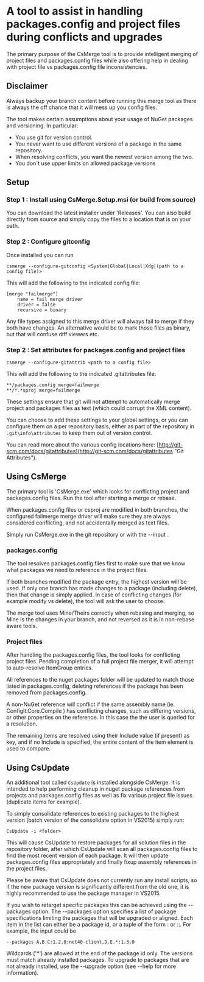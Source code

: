# A tool to assist in handling packages.config and project files during conflicts and upgrades

The primary purpose of the CsMerge tool is to provide intelligent merging of project files and packages.config files while also offering help in dealing with project file vs packages.config file inconsistencies.

## Disclaimer
Always backup your branch content before running this merge tool as there is always
the off chance that it will mess up you config files.

The tool makes certain assumptions about your usage of NuGet packages and versioning. In particular:

- You use git for version control.
- You never want to use different versions of a package in the same repository.
- When resolving conflicts, you want the newest version among the two.
- You don´t use upper limits on allowed package versions

## Setup

### Step 1 : Install using CsMerge.Setup.msi (or build from source)
You can download the latest installer under 'Releases'. You can also build directly from source and simply copy the files to a location that is on your path.

### Step 2 : Configure gitconfig
Once installed you can run
```
csmerge --configure-gitconfig <System|Global|Local|Xdg|(path to a config file)>
```

This will add the following to the indicated config file:

    [merge "failmerge"]
    	name = fail merge driver
    	driver = false
        recursive = binary

Any file types assigned to this merge driver will always fail to merge if they both have changes.
An alternative would be to mark those files as binary, but that will confuse diff viewers etc.

### Step 2 : Set attributes for packages.config and project files

```
csmerge --configure-gitattrib <path to a config file>
```

This will add the following to the indicated .gitattributes file:

    **/packages.config merge=failmerge
    **/*.*sproj merge=failmerge

These settings ensure that git will not attempt to automatically merge project and packages files as text (which could corrupt the XML content).

You can choose to add these settings to your global settings, or you can configure them on a per repository basis, either as part of the repository in `.git\info\attributes` to keep them out of version control.

You can read more about the various config locations here: [http://git-scm.com/docs/gitattributes](http://git-scm.com/docs/gitattributes "Git Attributes").

## Using CsMerge
The primary tool is 'CsMerge.exe' which looks for conflicting project and packages.config files. Run the tool after starting a merge or rebase.

When packages.config files or csproj are modified in both branches, the configured failmerge merge driver will make sure they are always considered conflicting, and not accidentally merged as text files.

Simply run CsMerge.exe in the git repository or with the --input <repo path>.

### packages.config
The tool resolves packages.config files first to make sure that we know what packages we need to reference in the project files.

If both branches modified the package entry, the highest version will be used. If only one branch has made changes to a package (including delete), then that change is simply applied. In case of conflicting changes (for example modify vs delete), the tool will ask the user to choose.

The merge tool uses Mine/Theirs correctly when rebasing and merging, so Mine is the changes in your branch, and not reversed as it is in non-rebase aware tools.

### Project files
After handling the packages.config files, the tool looks for conflicting project files. Pending completion of a full project file merger, it will attempt to auto-resolve ItemGroup entries.

All references to the nuget packages folder will be updated to match those listed in packages.config, deleting
references if the package has been removed from packages.config.

A non-NuGet reference will conflict if the same assembly name (ie. Configit.Core.Compile ) has conflicting changes, such as differing versions, or other properties on the reference. In this case the the user is queried for a resolution.

The remaining items are resolved using their Include value (if present) as key, and if no Include is specified, the entire content of the item element is used to compare.

## Using CsUpdate
An additional tool called `CsUpdate` is installed alongside CsMerge. It is intended to help performing cleanup in nuget package references from projects and packages.config files as well as fix various project file issues (duplicate items for example).

To simply consolidate references to existing packages to the highest version (batch version of the consolidate option in VS2015) simply run:

```
CsUpdate -i <folder>
```

This will cause CsUpdate to restore packages for all solution files in the repository folder, after which CsUpdate will scan all packages.config files to find the most recent version of each package. It will then update packages.config files appropriately and finally fixup assembly references in the project files.

Please be aware that CsUpdate does not currently run any install scripts, so if the new package version is significantly different from the old one, it is highly recommended to use the package manager in VS2015.

If you wish to retarget specific packages this can be achieved using the --packages option. The --packages option specifies a list of package specifications limiting the packages that will be upgraded or aligned. Each item in the list can either be a package id, or a tuple of the form <id>:<version> or <id>:<version>:<framework>. For example, the input could be

```
--packages A,B.C:1.2.0:net40-client,D.E.*:1.3.0
```

Wildcards ('*') are allowed at the end of the package id only. The versions must match already installed packages.
To upgrade to packages that are not already installed, use the --upgrade option (see --help for more information).
